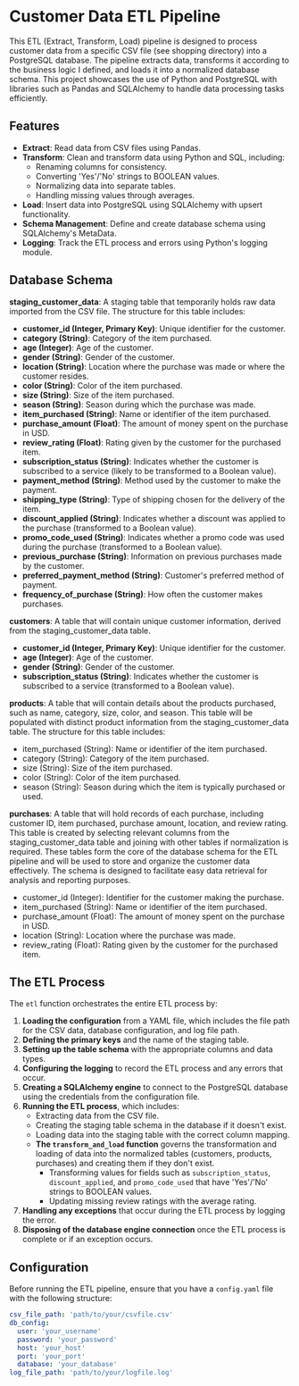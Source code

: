 # Customer Data ETL Pipeline

This ETL (Extract, Transform, Load) pipeline is designed to process customer data from a specific CSV file (see shopping directory) into a PostgreSQL database. The pipeline extracts data, transforms it according to the business logic I defined, and loads it into a normalized database schema. This project showcases the use of Python and PostgreSQL with libraries such as Pandas and SQLAlchemy to handle data processing tasks efficiently.

## Features

- **Extract**: Read data from CSV files using Pandas.
- **Transform**: Clean and transform data using Python and SQL, including:
  - Renaming columns for consistency.
  - Converting 'Yes'/'No' strings to BOOLEAN values.
  - Normalizing data into separate tables.
  - Handling missing values through averages.
- **Load**: Insert data into PostgreSQL using SQLAlchemy with upsert functionality.
- **Schema Management**: Define and create database schema using SQLAlchemy's MetaData.
- **Logging**: Track the ETL process and errors using Python's logging module.


## Database Schema

**staging_customer_data**: 
A staging table that temporarily holds raw data imported from the CSV file. The structure for this table includes:
- **customer_id (Integer, Primary Key)**: Unique identifier for the customer.
- **category (String)**: Category of the item purchased.
- **age (Integer)**: Age of the customer.
- **gender (String)**: Gender of the customer.
- **location (String)**: Location where the purchase was made or where the customer resides.
- **color (String)**: Color of the item purchased.
- **size (String)**: Size of the item purchased.
- **season (String)**: Season during which the purchase was made.
- **item_purchased (String)**: Name or identifier of the item purchased.
- **purchase_amount (Float)**: The amount of money spent on the purchase in USD.
- **review_rating (Float)**: Rating given by the customer for the purchased item.
- **subscription_status (String)**: Indicates whether the customer is subscribed to a service (likely to be transformed to a Boolean value).
- **payment_method (String)**: Method used by the customer to make the payment.
- **shipping_type (String)**: Type of shipping chosen for the delivery of the item.
- **discount_applied (String)**: Indicates whether a discount was applied to the purchase (transformed to a Boolean value).
- **promo_code_used (String)**: Indicates whether a promo code was used during the purchase (transformed to a Boolean value).
- **previous_purchase (String)**: Information on previous purchases made by the customer.
- **preferred_payment_method (String)**: Customer's preferred method of payment.
- **frequency_of_purchase (String)**: How often the customer makes purchases.

**customers**:
A table that will contain unique customer information, derived from the staging_customer_data table. 
- **customer_id (Integer, Primary Key)**: Unique identifier for the customer.
- **age (Integer)**: Age of the customer.
- **gender (String)**: Gender of the customer.
- **subscription_status (String)**: Indicates whether the customer is subscribed to a service (transformed to a Boolean value).

**products**:
A table that will contain details about the products purchased, such as name, category, size, color, and season. This table will be populated with distinct product information from the staging_customer_data table. The structure for this table includes:
- item_purchased (String): Name or identifier of the item purchased.
- category (String): Category of the item purchased.
- size (String): Size of the item purchased.
- color (String): Color of the item purchased.
- season (String): Season during which the item is typically purchased or used.


**purchases**:
A table that will hold records of each purchase, including customer ID, item purchased, purchase amount, location, and review rating. This table is created by selecting relevant columns from the staging_customer_data table and joining with other tables if normalization is required.
These tables form the core of the database schema for the ETL pipeline and will be used to store and organize the customer data effectively. The schema is designed to facilitate easy data retrieval for analysis and reporting purposes.
- customer_id (Integer): Identifier for the customer making the purchase.
- item_purchased (String): Name or identifier of the item purchased.
- purchase_amount (Float): The amount of money spent on the purchase in USD.
- location (String): Location where the purchase was made.
- review_rating (Float): Rating given by the customer for the purchased item.

## The ETL Process
The `etl` function orchestrates the entire ETL process by:
1. **Loading the configuration** from a YAML file, which includes the file path for the CSV data, database configuration, and log file path.
2. **Defining the primary keys** and the name of the staging table.
3. **Setting up the table schema** with the appropriate columns and data types.
4. **Configuring the logging** to record the ETL process and any errors that occur.
5. **Creating a SQLAlchemy engine** to connect to the PostgreSQL database using the credentials from the configuration file.
6. **Running the ETL process**, which includes:
   - Extracting data from the CSV file.
   - Creating the staging table schema in the database if it doesn't exist.
   - Loading data into the staging table with the correct column mapping.
   - **The `transform_and_load` function** governs the transformation and loading of data into the normalized tables (customers, products, purchases) and creating them if they don't exist.
     - Transforming values for fields such as `subscription_status`, `discount_applied`, and `promo_code_used` that have 'Yes'/'No' strings to BOOLEAN values.
     - Updating missing review ratings with the average rating.
7. **Handling any exceptions** that occur during the ETL process by logging the error.
8. **Disposing of the database engine connection** once the ETL process is complete or if an exception occurs.



## Configuration

Before running the ETL pipeline, ensure that you have a `config.yaml` file with the following structure:

```yaml
csv_file_path: 'path/to/your/csvfile.csv'
db_config:
  user: 'your_username'
  password: 'your_password'
  host: 'your_host'
  port: 'your_port'
  database: 'your_database'
log_file_path: 'path/to/your/logfile.log'
```
